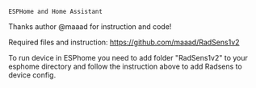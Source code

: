 	ESPHome and Home Assistant
Thanks author @maaad for instruction and code!

Required files and instruction:  https://github.com/maaad/RadSens1v2 

To run device in ESPhome you need to add folder "RadSens1v2" to your esphome directory and follow the instruction above to add Radsens to device config.
